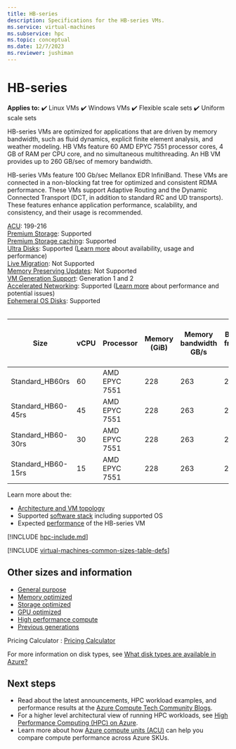 ```yaml
---
title: HB-series 
description: Specifications for the HB-series VMs.
ms.service: virtual-machines
ms.subservice: hpc
ms.topic: conceptual
ms.date: 12/7/2023
ms.reviewer: jushiman
---
```


# HB-series

**Applies to:** :heavy_check_mark: Linux VMs :heavy_check_mark: Windows VMs :heavy_check_mark: Flexible scale sets :heavy_check_mark: Uniform scale sets

HB-series VMs are optimized for applications that are driven by memory bandwidth, such as fluid dynamics, explicit finite element analysis, and weather modeling. HB VMs feature 60 AMD EPYC 7551 processor cores, 4 GB of RAM per CPU core, and no simultaneous multithreading. An HB VM provides up to 260 GB/sec of memory bandwidth.

HB-series VMs feature 100 Gb/sec Mellanox EDR InfiniBand. These VMs are connected in a non-blocking fat tree for optimized and consistent RDMA performance. These VMs support Adaptive Routing and the Dynamic Connected Transport (DCT, in addition to standard RC and UD transports). These features enhance application performance, scalability, and consistency, and their usage is recommended.

[ACU](acu.md): 199-216<br>
[Premium Storage](premium-storage-performance.md): Supported<br>
[Premium Storage caching](premium-storage-performance.md): Supported<br>
[Ultra Disks](disks-types.md#ultra-disks): Supported ([Learn more](https://techcommunity.microsoft.com/t5/azure-compute/ultra-disk-storage-for-hpc-and-gpu-vms/ba-p/2189312) about availability, usage and performance) <br>
[Live Migration](maintenance-and-updates.md): Not Supported<br>
[Memory Preserving Updates](maintenance-and-updates.md): Not Supported<br>
[VM Generation Support](generation-2.md): Generation 1 and 2<br>
[Accelerated Networking](../virtual-network/create-vm-accelerated-networking-cli.md): Supported ([Learn more](https://techcommunity.microsoft.com/t5/azure-compute/accelerated-networking-on-hb-hc-hbv2-and-ndv2/ba-p/2067965) about performance and potential issues) <br>
[Ephemeral OS Disks](ephemeral-os-disks.md): Supported<br>
<br>

| Size | vCPU | Processor | Memory (GiB) | Memory bandwidth GB/s | Base CPU frequency (GHz) | All-cores frequency (GHz, peak) | Single-core frequency (GHz, peak) | RDMA performance (Gb/s) | MPI support | Temp storage (GiB) | Max data disks | Max Ethernet vNICs |
| --- | --- | --- | --- | --- | --- | --- | --- | --- | --- | --- | --- | --- |
| Standard_HB60rs | 60 | AMD EPYC 7551 | 228 | 263 | 2.0 | 2.55 | 2.55 | 100 | All | 700 | 4 | 8 |
| Standard_HB60-45rs | 45 | AMD EPYC 7551 | 228 | 263 | 2.0 | 2.55 | 2.55 | 100 | All | 700 | 4 | 8 |
| Standard_HB60-30rs | 30 | AMD EPYC 7551 | 228 | 263 | 2.0 | 2.55 | 2.55 | 100 | All | 700 | 4 | 8 |
| Standard_HB60-15rs | 15 | AMD EPYC 7551 | 228 | 263 | 2.0 | 2.55 | 2.55 | 100 | All | 700 | 4 | 8 |

Learn more about the:
- [Architecture and VM topology](hb-series-overview.md)
- Supported [software stack](hb-series-overview.md#software-specifications) including supported OS
- Expected [performance](hb-series-performance.md) of the HB-series VM

[!INCLUDE [hpc-include.md](./includes/hpc-include.md)]

[!INCLUDE [virtual-machines-common-sizes-table-defs](../../includes/virtual-machines-common-sizes-table-defs.md)]

## Other sizes and information

- [General purpose](sizes-general.md)
- [Memory optimized](sizes-memory.md)
- [Storage optimized](sizes-storage.md)
- [GPU optimized](sizes-gpu.md)
- [High performance compute](sizes-hpc.md)
- [Previous generations](sizes-previous-gen.md)

Pricing Calculator : [Pricing Calculator](https://azure.microsoft.com/pricing/calculator/)

For more information on disk types, see [What disk types are available in Azure?](disks-types.md)


## Next steps

- Read about the latest announcements, HPC workload examples, and performance results at the [Azure Compute Tech Community Blogs](https://techcommunity.microsoft.com/t5/azure-compute/bg-p/AzureCompute).
- For a higher level architectural view of running HPC workloads, see [High Performance Computing (HPC) on Azure](/azure/architecture/topics/high-performance-computing/).
- Learn more about how [Azure compute units (ACU)](acu.md) can help you compare compute performance across Azure SKUs.
